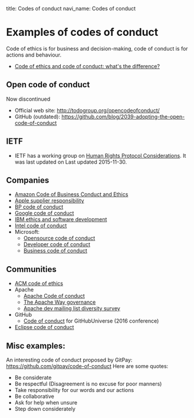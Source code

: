 title: Codes of conduct
navi_name: Codes of conduct


# Examples of codes of conduct

Code of ethics is for business and decision-making, code of conduct is for actions and behaviour.

* [Code of ethics and code of conduct: what's the difference?](https://www.whistleblowersecurity.com/blog/code-of-ethics-and-code-of-conduct-whats-the-difference)


## Open code of conduct

Now discontinued

  * Official web site: http://todogroup.org/opencodeofconduct/
  * GitHub (outdated): https://github.com/blog/2039-adopting-the-open-code-of-conduct


## IETF

* IETF has a working group on [Human Rights Protocol Considerations](https://datatracker.ietf.org/rg/hrpc/about/). It was last updated on Last updated 		2015-11-30.


## Companies

* [Amazon Code of Business Conduct and Ethics](http://phx.corporate-ir.net/phoenix.zhtml?c=97664&p=irol-govConduct)
* [Apple supplier responsibility](http://www.apple.com/supplier-responsibility/)
* [BP code of conduct](http://www.bp.com/en/global/corporate/about-bp/people-and-values/code-of-conduct.html)
* [Google code of conduct](https://abc.xyz/investor/other/google-code-of-conduct.html)
* [IBM ethics and software development](https://www.ibm.com/developerworks/rational/library/may06/pollice/)
* [Intel code of conduct](http://www.intel.com/content/www/us/en/policy/policy-code-conduct-corporate-information.html)
* Microsoft:
    * [Opensource code of conduct](https://opensource.microsoft.com/codeofconduct/)
    * [Developer code of conduct](https://msdn.microsoft.com/en-us/library/windows/apps/dn764941.aspx)
    * [Business code of conduct](http://www.intel.com/content/www/us/en/policy/policy-code-conduct-corporate-information.html)


## Communities

* [ACM code of ethics](http://www.acm.org/about/se-code)
* Apache
  * [Apache Code of conduct](https://www.apache.org/foundation/policies/conduct)
  * [The Apache Way governance](https://www.apache.org/foundation/governance/)
  * [Apache dev mailing list diversity survey](https://cwiki.apache.org/confluence/display/COMDEV/ASF+Committer+Diversity+Survey+-+2016)
* GitHub
  * [Code of conduct](https://githubuniverse.com/2016/code-of-conduct/) for GitHubUniverse (2016 conference)
* [Eclipse code of conduct](https://wiki.eclipse.org/Eclipse_Code_of_Conduct)


## Misc examples:

An interesting code of conduct proposed by GitPay: https://github.com/gitpay/code-of-conduct
Here are some quotes:
* Be considerate
* Be respectful (Disagreement is no excuse for poor manners)
* Take responsibility for our words and our actions
* Be collaborative
* Ask for help when unsure
* Step down considerately
